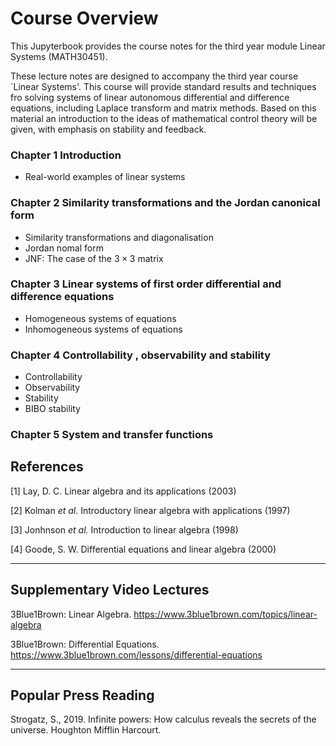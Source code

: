 <!-- #region -->
# Course Overview

This Jupyterbook provides the course notes for the third year module Linear Systems (MATH30451).

These lecture notes are designed to accompany the third year course `Linear Systems'. This course will provide 
standard results and techniques fro solving systems of linear autonomous differential and difference equations, 
including Laplace transform and matrix methods. Based on this material an introduction to the ideas of mathematical 
control theory will be given, with emphasis on stability and feedback.

### Chapter 1 Introduction
   - Real-world examples of linear systems

### Chapter 2 Similarity transformations and the Jordan canonical form
   - Similarity transformations and diagonalisation
   - Jordan nomal form
   - JNF: The case of the $3 \times 3$ matrix

### Chapter 3 Linear systems of first order differential and difference equations
   - Homogeneous systems of equations
   - Inhomogeneous systems of equations

### Chapter 4 Controllability , observability and stability
   - Controllability
   - Observability
   - Stability
   - BIBO stability

### Chapter 5 System and transfer functions

## References
[1] Lay, D. C. Linear algebra and its applications (2003)

[2] Kolman *et al.* Introductory linear algebra with applications (1997)

[3] Jonhnson *et al.* Introduction to linear algebra (1998)

[4] Goode, S. W. Differential equations and linear algebra (2000) 


------
## Supplementary Video Lectures
3Blue1Brown: Linear Algebra. https://www.3blue1brown.com/topics/linear-algebra

3Blue1Brown: Differential Equations. https://www.3blue1brown.com/lessons/differential-equations

------
## Popular Press Reading
Strogatz, S., 2019. Infinite powers: How calculus reveals the secrets of the universe. Houghton Mifflin Harcourt.

<!-- #endregion -->
